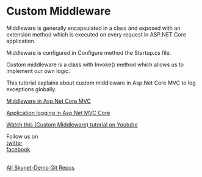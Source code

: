 # Custom Middleware
Middleware is generally encapsulated in a class and exposed with an extension method which is executed on every request in ASP.NET Core application. 

Middleware is configured in Configure method the Startup.cs file.

Custom middleware is a class with Invoke() method which allows us to implement our own logic.

This tutorial explains about custom middleware in Asp.Net Core MVC to log exceptions globally.

<a href="https://www.youtube.com/watch?v=04vP9xFk0l4">Middleware in Asp.Net Core MVC</a>

<a href="https://www.youtube.com/watch?v=OKITQsF6MNc">Application logging in Asp.Net MVC Core</a>

<a href="https://youtu.be/NjOC4q_57VI">Watch this (Custom Middleware) tutorial on Youtube</a>

Follow us on <br/>
<a href="https://twitter.com/Skynetechs">twitter</a> <br/>
<a href="https://www.facebook.com/Skynetfor.net">facebook</a>

<br/>
<a href="https://github.com/Skynet-Demos">All Skynet-Demo Git Repos</a> <br/>
